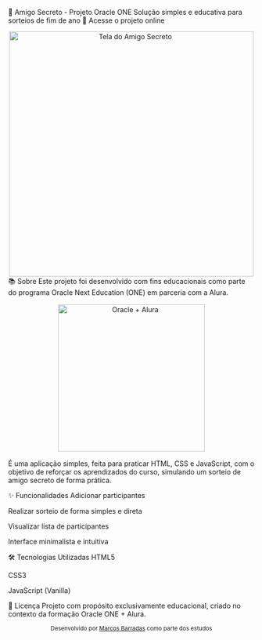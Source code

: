 🎁 Amigo Secreto - Projeto Oracle ONE
Solução simples e educativa para sorteios de fim de ano
🔗 Acesse o projeto online

<div align="center"> <img src="https://i.imgur.com/JQ8wz7E.png" width="500" alt="Tela do Amigo Secreto"> </div>
📚 Sobre
Este projeto foi desenvolvido com fins educacionais como parte do programa Oracle Next Education (ONE) em parceria com a Alura.

<div align="center" style="margin: 16px 0;"> <img src="https://user-images.githubusercontent.com/674899/230773513-5f7de8cf-054e-4dd0-a927-475e179e9395.png" alt="Oracle + Alura" width="300" /> </div>
É uma aplicação simples, feita para praticar HTML, CSS e JavaScript, com o objetivo de reforçar os aprendizados do curso, simulando um sorteio de amigo secreto de forma prática.

✨ Funcionalidades
Adicionar participantes

Realizar sorteio de forma simples e direta

Visualizar lista de participantes

Interface minimalista e intuitiva

🛠 Tecnologias Utilizadas
HTML5

CSS3

JavaScript (Vanilla)

📝 Licença
Projeto com propósito exclusivamente educacional, criado no contexto da formação Oracle ONE + Alura.

<div align="center"> <sub>Desenvolvido por <a href="https://github.com/MarcosBarradas">Marcos Barradas</a> como parte dos estudos</sub> </div>
